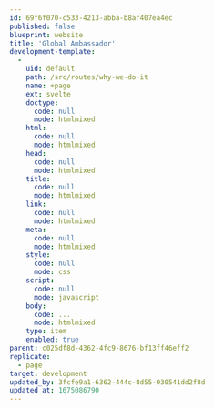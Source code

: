 ```yaml
---
id: 69f6f070-c533-4213-abba-b8af407ea4ec
published: false
blueprint: website
title: 'Global Ambassador'
development-template:
  -
    uid: default
    path: /src/routes/why-we-do-it
    name: +page
    ext: svelte
    doctype:
      code: null
      mode: htmlmixed
    html:
      code: null
      mode: htmlmixed
    head:
      code: null
      mode: htmlmixed
    title:
      code: null
      mode: htmlmixed
    link:
      code: null
      mode: htmlmixed
    meta:
      code: null
      mode: htmlmixed
    style:
      code: null
      mode: css
    script:
      code: null
      mode: javascript
    body:
      code: ...
      mode: htmlmixed
    type: item
    enabled: true
parent: c025df8d-4362-4fc9-8676-bf13ff46eff2
replicate:
  - page
target: development
updated_by: 3fcfe9a1-6362-444c-8d55-030541dd2f8d
updated_at: 1675086790
---
```

